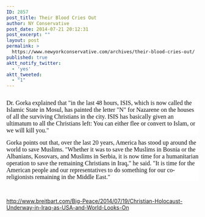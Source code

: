 ```yaml
---
ID: 2857
post_title: Their Blood Cries Out
author: NY Conservative
post_date: 2014-07-21 20:12:31
post_excerpt: ""
layout: post
permalink: >
  https://www.newyorkconservative.com/archives/their-blood-cries-out/
published: true
aktt_notify_twitter:
  - 'yes'
aktt_tweeted:
  - "1"
---
```

<p><img src="http://www.newyorkconservative.com/wp-content/uploads/2014/07/072214_0012_TheirBloodC1.jpg" alt=""/>
	</p><p style="background: white"><span style="color:#111111; font-family:Georgia; font-size:12pt">Dr. Gorka explained that "in the last 48 hours, ISIS, which is now called the Islamic State in Mosul, has painted the letter "N" for Nazarene on the houses of all the surviving Christians in the city. ISIS has basically given an ultimatum to all the Christians left: You can either flee or convert to Islam, or we will kill you."
</span></p><p style="background: white"><span style="color:#111111; font-family:Georgia; font-size:12pt">Gorka points out that, over the last 20 years, America has stood up around the world to save Muslims. "Whether it was to save the Muslims in Bosnia or the Albanians, Kosovars, and Muslims in Serbia, it is now time for a humanitarian operation to save the remaining Christians in Iraq," he said. "It is time for the American people and our representatives to do something for our co-religionists remaining in the Middle East."
</span></p><p>
 </p><p><a href="http://www.breitbart.com/Big-Peace/2014/07/19/Christian-Holocaust-Underway-in-Iraq-as-USA-and-World-Looks-On">http://www.breitbart.com/Big-Peace/2014/07/19/Christian-Holocaust-Underway-in-Iraq-as-USA-and-World-Looks-On</a>
	</p>